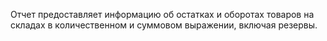 ﻿Отчет предоставляет информацию об остатках и оборотах товаров на складах в количественном и суммовом выражении, включая резервы.
